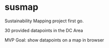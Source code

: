 # susmap

Sustainability Mapping project first go.

30 provided datapoints in the DC Area

MVP Goal: 
show datapoints on a map in browser
